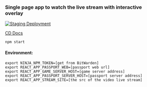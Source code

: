 ### Single page app to watch the live stream with interactive overlay

[![Staging Deployment](https://github.com/ninja-syndicate/supremacy-stream-site/actions/workflows/deploy-staging.yml/badge.svg)](https://github.com/ninja-syndicate/supremacy-stream-site/actions/workflows/deploy-staging.yml)  

[CD Docs](.github/workflows/README.md)

```
npm start
```

#### Environment:

```
export NINJA_NPM_TOKEN=[get from BitWarden]
export REACT_APP_PASSPORT_WEB=[passport web url]
export REACT_APP_GAME_SERVER_HOST=[game server address]
export REACT_APP_PASSPORT_SERVER_HOST=[passport server address]
export REACT_APP_STREAM_SITE=[the src of the video live stream]
```
